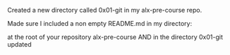 Created a new directory called 0x01-git in my alx-pre-course repo.

Made sure I included a non empty README.md in my directory:

at the root of your repository alx-pre-course
AND in the directory 0x01-git updated
